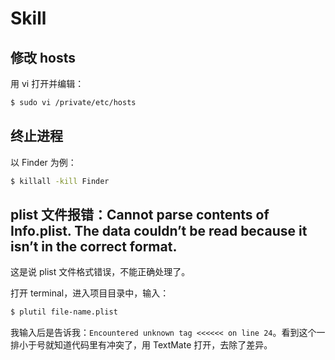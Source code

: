 Skill
=====

修改 hosts
----------

用 vi 打开并编辑：

```bash
$ sudo vi /private/etc/hosts
```

终止进程
-------

以 Finder 为例：

```bash
$ killall -kill Finder
```

plist 文件报错：Cannot parse contents of Info.plist. The data couldn’t be read because it isn’t in the correct format. 
--------------------------------------------------------------------------------------------------------------------

这是说 plist 文件格式错误，不能正确处理了。

打开 terminal，进入项目目录中，输入：

```bash
$ plutil file-name.plist
```

我输入后是告诉我：`Encountered unknown tag <<<<<< on line 24`。看到这个一排小于号就知道代码里有冲突了，用 TextMate 打开，去除了差异。
